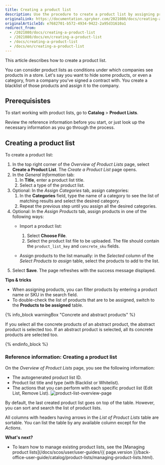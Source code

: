 ```yaml
---
title: Creating a product list
description: Use the procedure to create a product list by assigning products and selecting the category in the Back Office.
originalLink: https://documentation.spryker.com/2021080/docs/creating-a-product-list
originalArticleId: e7682701-b572-4934-9422-2a95d31610a1
redirect_from:
  - /2021080/docs/creating-a-product-list
  - /2021080/docs/en/creating-a-product-list
  - /docs/creating-a-product-list
  - /docs/en/creating-a-product-list
---
```


This article describes how to create a product list.

You can consider product lists as conditions under which companies see products in a store. Let's say you want to hide some products, or even a category, from a company you've signed a contract with. You create a blacklist of those products and assign it to the company.

## Prerequisistes

To start working with product lists, go to **Catalog** > **Product Lists**.

Review the reference information before you start, or just look up the necessary information as you go through the process.

## Creating a product list

To create a product list:

1. In the top right corner of the *Overview of Product Lists* page, select **Create a Product List**.
The *Create a Product List* page opens.
2. In the *General Information* tab:
    1. In **Title**, enter a product list title.
    2. Select a type of the product list.
3. Optional: In the *Assign Categories* tab, assign categories:
    1. In the **Categories** field, type the name of a category to see the list of matching results and select the desired category.
    2. Repeat the previous step until you assign all the desired categories. 
4. Optional: In the *Assign Products* tab, assign products in one of the following ways:
    *  Import a product list:
        1. Select **Choose File**.
        2. Select the product list file to be uploaded. 
            The file should contain the `product_list_key` and `concrete_sku` fields.

    *  Assign products to the list manually: in the *Selected* column of the *Select Products to assign* table, select the products to add to the list.
 5. Select **Save**. The page refreshes with the success message displayed. 

**Tips & tricks**

* When assigning products, you can filter products by entering a product name or SKU in the search field.
* To double-check the list of products that are to be assigned, switch to the **Products to be assigned** table.

{% info_block warningBox "Concrete and abstract products" %}

If you select all the concrete products of an abstract product, the abstract product is selected too. 
If an abstract product is selected, all its concrete products are selected too.

{% endinfo_block %}

### Reference information: Creating a product list

On the *Overview of Product Lists* page, you see the following information:

* The autogenerated product list ID.
* Product list title and type (with Blacklist or Whitelist).
* The actions that you can perform with each specific product list (Edit List, Remove List).
![product-list-overview-page](https://spryker.s3.eu-central-1.amazonaws.com/docs/User+Guides/Back+Office+User+Guides/Products/Product+Lists/product-list-overview-page.png)

By default, the last created product list goes on top of the table. However, you can sort and search the list of product lists.

All columns with headers having arrows in the *List of Product Lists* table are sortable. You can list the table by any available column except for the _Actions_.

**What's next?**

* To learn how to manage existing product lists, see the [Managing product lists](/docs/scos/user/user-guides/{{ page.version }}/back-office-user-guide/catalog/product-lists/managing-product-lists.html).


